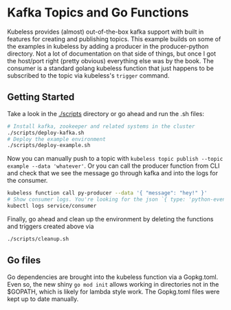 # Kafka Topics and Go Functions

Kubeless provides (almost) out-of-the-box kafka support with built in features for creating and publishing topics. This example builds on some of the examples in kubeless by adding a producer in the producer-python directory. Not a lot of documentation on that side of things, but once I got the host/port right (pretty obvious) everything else was by the book. The consumer is a standard golang kubeless function that just happens to be subscribed to the topic via kubeless's `trigger` command.

## Getting Started
Take a look in the [./scripts](./scripts) directory or go ahead and run the .sh files:
```sh
# Install kafka, zookeeper and related systems in the cluster
./scripts/deploy-kafka.sh
# Deploy the example environment
./scripts/deploy-example.sh
```
Now you can manually push to a topic with `kubeless topic publish --topic example --data 'whatever'`. Or you can call the producer function from CLI and check that we see the message go through kafka and into the logs for the consumer.
```sh
kubeless function call py-producer --data '{ "message": "hey!" }' 
# Show consumer logs. You're looking for the json `{ type: 'python-event', object: { 'message': 'hey!' } }`
kubectl logs service/consumer
```

Finally, go ahead and clean up the environment by deleting the functions and triggers created above via
```sh
./scripts/cleanup.sh
```

## Go files
Go dependencies are brought into the kubeless function via a Gopkg.toml. Even so, the new shiny `go mod init` allows working in directories not in the $GOPATH, which is likely for lambda style work. The Gopkg.toml files were kept up to date manually.
